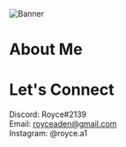 ![Banner](https://roycearoc.github.io/Personal-Website/images/banner.png)
# About Me

# Let's Connect
Discord: Royce#2139  
Email: royceaden@gmail.com  
Instagram: @royce.a1
